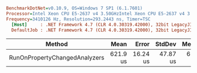 ``` ini

BenchmarkDotNet=v0.10.9, OS=Windows 7 SP1 (6.1.7601)
Processor=Intel Xeon CPU E5-2637 v4 3.50GHzIntel Xeon CPU E5-2637 v4 3.50GHz, ProcessorCount=16
Frequency=3410126 Hz, Resolution=293.2443 ns, Timer=TSC
  [Host]     : .NET Framework 4.7 (CLR 4.0.30319.42000), 32bit LegacyJIT-v4.7.2114.0
  DefaultJob : .NET Framework 4.7 (CLR 4.0.30319.42000), 32bit LegacyJIT-v4.7.2114.0


```
 |                        Method |     Mean |    Error |   StdDev |   Median | Allocated |
 |------------------------------ |---------:|---------:|---------:|---------:|----------:|
 | RunOnPropertyChangedAnalyzers | 621.9 us | 16.24 us | 47.87 us | 609.0 us |      32 B |
